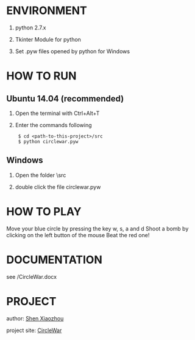 # ENVIRONMENT

1. python 2.7.x

2. Tkinter Module for python

3. Set .pyw files opened by python for Windows

# HOW TO RUN

## Ubuntu 14.04 (recommended)

1. Open the terminal with Ctrl+Alt+T

2. Enter the commands following

        $ cd <path-to-this-project>/src
        $ python circlewar.pyw

## Windows

1. Open the folder <path-to-this-project>\src

2. double click the file circlewar.pyw

# HOW TO PLAY

Move your blue circle by pressing the key w, s, a and d
Shoot a bomb by clicking on the left button of the mouse
Beat the red one!

# DOCUMENTATION

see <path-to-this-project>/CircleWar.docx

# PROJECT

author: [Shen Xiaozhou](shenxiaozhouxjzx@163.com "email")

project site: [CircleWar](https://coding.net/u/CodeT/p/CircleWar/git "coding.net")

